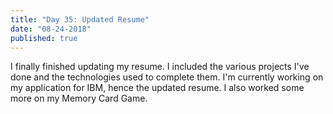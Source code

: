 ```yaml
---
title: "Day 35: Updated Resume"
date: "08-24-2018"
published: true
---
```

I finally finished updating my resume. I included the various projects I've done and the technologies used to complete them. I'm currently working on my application for IBM, hence the updated resume. I also worked some more on my Memory Card Game.
